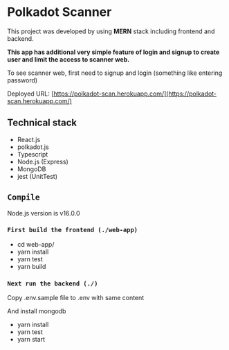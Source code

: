# Polkadot Scanner

This project was developed by using **MERN** stack including frontend and backend.

**This app has additional very simple feature of login and signup to create user and limit the access to scanner web.**

To see scanner web, first need to signup and login (something like entering password)

Deployed URL: [https://polkadot-scan.herokuapp.com/](https://polkadot-scan.herokuapp.com/)

## Technical stack

- React.js
- polkadot.js
- Typescript
- Node.js (Express)
- MongoDB
- jest (UnitTest)

## `Compile`

Node.js version is v16.0.0

### `First build the frontend (./web-app)`

- cd web-app/
- yarn install
- yarn test
- yarn build

### `Next run the backend (./)`

Copy .env.sample file to .env with same content

And install mongodb

- yarn install
- yarn test
- yarn start
